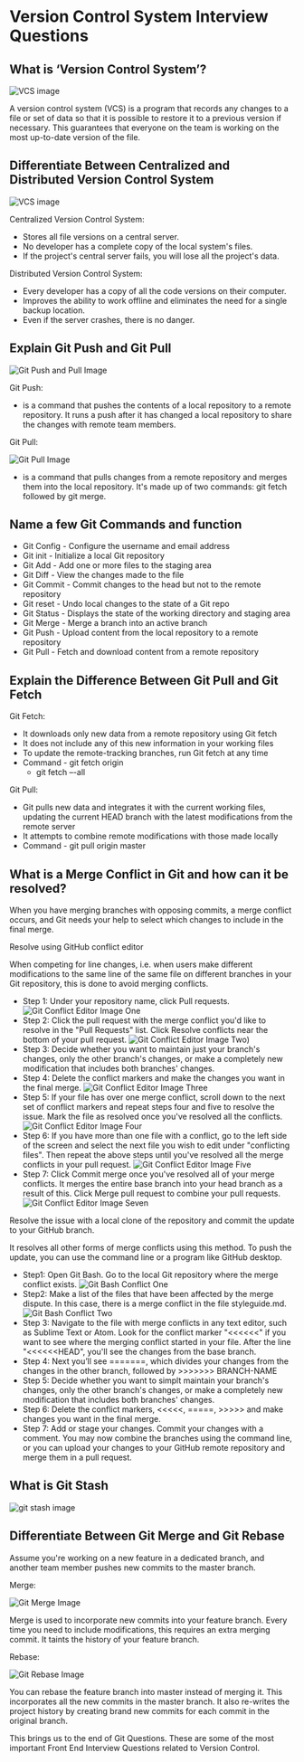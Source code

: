 # Version Control System Interview Questions

## What is ‘Version Control System’?

![VCS image](./images/Version_Control_Git.png)

A version control system (VCS) is a program that records any changes to a file or set of data so that it is possible to restore it to a previous version if necessary. This guarantees that everyone on the team is working on the most up-to-date version of the file.

## Differentiate Between Centralized and Distributed Version Control System

![VCS image](./images/VersionControlSystemTypes.png)

Centralized Version Control System:

- Stores all file versions on a central server.
- No developer has a complete copy of the local system's files.
- If the project's central server fails, you will lose all the project's data.

Distributed Version Control System:

- Every developer has a copy of all the code versions on their computer.
- Improves the ability to work offline and eliminates the need for a single backup location.
- Even if the server crashes, there is no danger.

## Explain Git Push and Git Pull

![Git Push and Pull Image](./images/Git_Push.png)

Git Push:

- is a command that pushes the contents of a local repository to a remote repository. It runs a push after it has changed a local repository to share the changes with remote team members.

Git Pull:

![Git Pull Image](./images/Git_Pull.png)

- is a command that pulls changes from a remote repository and merges them into the local repository. It's made up of two commands: git fetch followed by git merge.

## Name a few Git Commands and function

- Git Config - Configure the username and email address
- Git init - Initialize a local Git repository
- Git Add - Add one or more files to the staging area
- Git Diff - View the changes made to the file
- Git Commit - Commit changes to the head but not to the remote repository
- Git reset - Undo local changes to the state of a Git repo
- Git Status - Displays the state of the working directory and staging area
- Git Merge - Merge a branch into an active branch
- Git Push - Upload content from the local repository to a remote repository
- Git Pull - Fetch and download content from a remote repository

## Explain the Difference Between Git Pull and Git Fetch

Git Fetch:

- It downloads only new data from a remote repository using Git fetch
- It does not include any of this new information in your working files
- To update the remote-tracking branches, run Git fetch at any time
- Command - git fetch origin
  - git fetch –-all

Git Pull:

- Git pulls new data and integrates it with the current working files, updating the current HEAD branch with the latest modifications from the remote server
- It attempts to combine remote modifications with those made locally
- Command - git pull origin master

## What is a Merge Conflict in Git and how can it be resolved?

When you have merging branches with opposing commits, a merge conflict occurs, and Git needs your help to select which changes to include in the final merge.

Resolve using GitHub conflict editor

When competing for line changes, i.e. when users make different modifications to the same line of the same file on different branches in your Git repository, this is done to avoid merging conflicts.

- Step 1: Under your repository name, click Pull requests.
  ![Git Conflict Editor Image One](./images/GitConflictEditor_1.png)
- Step 2: Click the pull request with the merge conflict you'd like to resolve in the "Pull Requests" list. Click Resolve conflicts near the bottom of your pull request.
  ![Git Conflict Editor Image Two](./images/GitConflictEditor_2.png))
- Step 3: Decide whether you want to maintain just your branch's changes, only the other branch's changes, or make a completely new modification that includes both branches' changes.
- Step 4: Delete the conflict markers and make the changes you want in the final merge.
  ![Git Conflict Editor Image Three](./images/GitConflictEditor_3.png)
- Step 5: If your file has over one merge conflict, scroll down to the next set of conflict markers and repeat steps four and five to resolve the issue. Mark the file as resolved once you've resolved all the conflicts.
  ![Git Conflict Editor Image Four](./images/GitConflictEditor_4.png)
- Step 6: If you have more than one file with a conflict, go to the left side of the screen and select the next file you wish to edit under "conflicting files". Then repeat the above steps until you've resolved all the merge conflicts in your pull request.
  ![Git Conflict Editor Image Five](./images/GitConflictEditor_5.png)
- Step 7: Click Commit merge once you've resolved all of your merge conflicts. It merges the entire base branch into your head branch as a result of this. Click Merge pull request to combine your pull requests.
  ![Git Conflict Editor Image Seven](./images/GitConflictEditor_6.png)

Resolve the issue with a local clone of the repository and commit the update to your GitHub branch.

It resolves all other forms of merge conflicts using this method. To push the update, you can use the command line or a program like GitHub desktop.

- Step1: Open Git Bash. Go to the local Git repository where the merge conflict exists.
  ![Git Bash Conflict One](./images/GitConflictBash_1.png)
- Step2: Make a list of the files that have been affected by the merge dispute. In this case, there is a merge conflict in the file styleguide.md.
  ![Git Bash Conflict Two](./images/GitConflictBash_2.png)
- Step 3: Navigate to the file with merge conflicts in any text editor, such as Sublime Text or Atom. Look for the conflict marker "<<<<<<" if you want to see where the merging conflict started in your file.
  After the line "<<<<<<HEAD", you'll see the changes from the base branch.
- Step 4: Next you’ll see =======, which divides your changes from the changes in the other branch, followed by >>>>>>> BRANCH-NAME
- Step 5: Decide whether you want to simplt maintain your branch's changes, only the other branch's changes, or make a completely new modification that includes both branches' changes.
- Step 6: Delete the conflict markers, <<<<<, =====, >>>>> and make changes you want in the final merge.
- Step 7: Add or stage your changes. Commit your changes with a comment.
  You may now combine the branches using the command line, or you can upload your changes to your GitHub remote repository and merge them in a pull request.

## What is Git Stash

![git stash image](./images/GitStash.png)

## Differentiate Between Git Merge and Git Rebase

Assume you're working on a new feature in a dedicated branch, and another team member pushes new commits to the master branch.

Merge:

![Git Merge Image](./images/Git_Merge.png)

Merge is used to incorporate new commits into your feature branch. Every time you need to include modifications, this requires an extra merging commit. It taints the history of your feature branch.

Rebase:

![Git Rebase Image](./images/Git_Rebase.png)

You can rebase the feature branch into master instead of merging it. This incorporates all the new commits in the master branch. It also re-writes the project history by creating brand new commits for each commit in the original branch.

This brings us to the end of Git Questions. These are some of the most important Front End Interview Questions related to Version Control.
